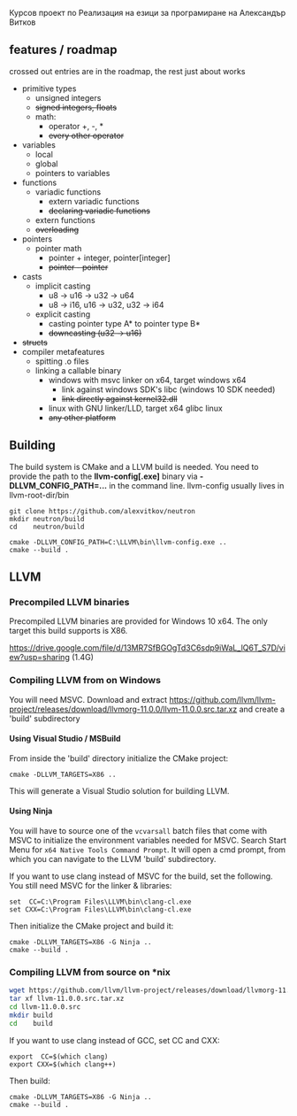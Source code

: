 Курсов проект по Реализация на езици за програмиране на Александър Витков 

## features / roadmap
crossed out entries are in the roadmap, the rest just about works
- primitive types
	- unsigned integers
	- ~~signed integers, floats~~
	- math:
		- operator +, -, *
		- ~~every other operator~~
- variables
	- local
	- global
    - pointers to variables
- functions
	- variadic functions
		- extern variadic functions
		- ~~declaring variadic functions~~
	- extern functions
	- ~~overloading~~
- pointers
	- pointer math
		- pointer + integer, pointer[integer]
		- ~~pointer - pointer~~
- casts
	- implicit casting
		- u8 -> u16 -> u32 -> u64
		- u8 -> i16, u16 -> u32, u32 -> i64
	- explicit casting
		- casting pointer type A* to pointer type B*
		- ~~downcasting (u32 -> u16)~~
- ~~structs~~
- compiler metafeatures
    - spitting .o files
	- linking a callable binary
		- windows with msvc linker on x64, target windows x64
			- link against windows SDK's libc (windows 10 SDK needed)
			- ~~link directly against kernel32.dll~~
		- linux with GNU linker/LLD, target x64 glibc linux
		- ~~any other platform~~


## Building
The build system is CMake and a LLVM build is needed. You need to provide the path to the **llvm-config[.exe]** binary via **-DLLVM_CONFIG_PATH=...** in the command line. llvm-config usually lives in llvm-root-dir/bin
```
git clone https://github.com/alexvitkov/neutron
mkdir neutron/build
cd    neutron/build

cmake -DLLVM_CONFIG_PATH=C:\LLVM\bin\llvm-config.exe ..
cmake --build .
```

## LLVM

### Precompiled LLVM binaries
Precompiled LLVM binaries are provided for Windows 10 x64. The only target this build supports is X86.

https://drive.google.com/file/d/13MR7SfBGOgTd3C6sdp9iWaL_lQ6T_S7D/view?usp=sharing (1.4G)


### Compiling LLVM from on Windows
You will need MSVC. Download and extract https://github.com/llvm/llvm-project/releases/download/llvmorg-11.0.0/llvm-11.0.0.src.tar.xz and create a 'build' subdirectory
#### Using Visual Studio / MSBuild
From inside the 'build' directory initialize the CMake project:
```
cmake -DLLVM_TARGETS=X86 ..
```
This will generate a Visual Studio solution for building LLVM.

#### Using Ninja
You will have to source one of the `vcvarsall` batch files that come with MSVC to initialize the environment variables needed for MSVC. 
Search Start Menu for `x64 Native Tools Command Prompt`. It will open a cmd prompt, from which you can navigate to the LLVM 'build' subdirectory.

If you want to use clang instead of MSVC for the build, set the following. You still need MSVC for the linker & libraries:
```
set  CC=C:\Program Files\LLVM\bin\clang-cl.exe
set CXX=C:\Program Files\LLVM\bin\clang-cl.exe
```
Then initialize the CMake project and build it:
```
cmake -DLLVM_TARGETS=X86 -G Ninja ..
cmake --build .
```

### Compiling LLVM from source on *nix
```bash
wget https://github.com/llvm/llvm-project/releases/download/llvmorg-11.0.0/llvm-11.0.0.src.tar.xz
tar xf llvm-11.0.0.src.tar.xz
cd llvm-11.0.0.src
mkdir build
cd    build
```
If you want to use clang instead of GCC, set CC and CXX:
```
export  CC=$(which clang)
export CXX=$(which clang++)
```
Then build:
```
cmake -DLLVM_TARGETS=X86 -G Ninja ..
cmake --build .
```



